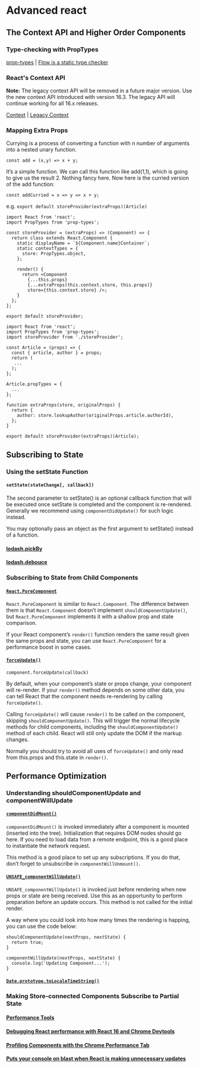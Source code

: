 # Advanced react

## The Context API and Higher Order Components

### Type-checking with PropTypes

[prop-types](https://www.npmjs.com/package/prop-types) | [Flow is a static type checker](https://flow.org/)

### React's Context API

**Note:**
The legacy context API will be removed in a future major version. Use the new context API introduced with version 16.3. The legacy API will continue working for all 16.x releases.

[Context](https://reactjs.org/docs/context.html) | [Legacy Context](https://reactjs.org/docs/context.html)


### Mapping Extra Props

Currying is a process of converting a function with n number of arguments into a nested unary function.

`const add = (x,y) => x + y;`

It’s a simple function. We can call this function like add(1,1), which is going to give us the result 2. Nothing fancy here. Now here is the curried version of the add function:

`const addCurried = x => y => x + y;`

e.g. `export default storeProvider(extraProps)(Article)`

```
import React from 'react';
import PropTypes from 'prop-types';

const storeProvider = (extraProps) => (Component) => {
  return class extends React.Component {
    static displayName = `${Component.name}Container`;
    static contextTypes = {
      store: PropTypes.object,
    };

    render() {
      return <Component
        {...this.props}
        {...extraProps(this.context.store, this.props)}
        store={this.context.store} />;
    }
  };
};

export default storeProvider;
```


```
import React from 'react';
import PropTypes from 'prop-types';
import storeProvider from './storeProvider';

const Article = (props) => {
  const { article, author } = props;
  return (
   ...
  );
};

Article.propTypes = {
  ...
};

function extraProps(store, originalProps) {
  return {
    author: store.lookupAuthor(originalProps.article.authorId),
  };
}

export default storeProvider(extraProps)(Article);
```

## Subscribing to State

### Using the setState Function

#### `setState(stateChange[, callback])`

The second parameter to setState() is an optional callback function that will be executed once setState is completed and the component is re-rendered. Generally we recommend using `componentDidUpdate()` for such logic instead.

You may optionally pass an object as the first argument to setState() instead of a function.

#### [lodash.pickBy](https://lodash.com/docs/4.17.10#pickBy)

#### [lodash.debouce](https://lodash.com/docs/4.17.10#debounce)

### Subscribing to State from Child Components

#### [`React.PureComponent`](https://reactjs.org/docs/react-api.html#reactpurecomponent)

`React.PureComponent` is similar to `React.Component`. The difference between them is that `React.Component` doesn’t implement `shouldComponentUpdate()`, but `React.PureComponent` implements it with a shallow prop and state comparison.

If your React component’s `render()` function renders the same result given the same props and state, you can use `React.PureComponent` for a performance boost in some cases.

#### [`forceUpdate()`](https://reactjs.org/docs/react-component.html#forceupdate)

```
component.forceUpdate(callback)
```

By default, when your component’s state or props change, your component will re-render. If your `render()` method depends on some other data, you can tell React that the component needs re-rendering by calling `forceUpdate()`.

Calling `forceUpdate()` will cause `render()` to be called on the component, skipping `shouldComponentUpdate()`. This will trigger the normal lifecycle methods for child components, including the `shouldComponentUpdate()` method of each child. React will still only update the DOM if the markup changes.

Normally you should try to avoid all uses of `forceUpdate()` and only read from this.props and this.state in `render()`.

## Performance Optimization
### Understanding shouldComponentUpdate and componentWillUpdate

#### [`componentDidMount()`](https://reactjs.org/docs/react-component.html#componentdidmount)
`componentDidMount()` is invoked immediately after a component is mounted (inserted into the tree). Initialization that requires DOM nodes should go here. If you need to load data from a remote endpoint, this is a good place to instantiate the network request.

This method is a good place to set up any subscriptions. If you do that, don’t forget to unsubscribe in `componentWillUnmount()`.

#### [`UNSAFE_componentWillUpdate()`](https://reactjs.org/docs/react-component.html#unsafe_componentwillupdate)

`UNSAFE_componentWillUpdate()` is invoked just before rendering when new props or state are being received. Use this as an opportunity to perform preparation before an update occurs. This method is not called for the initial render.

A way where you could look into how many times the rendering is happing, you can use the code below:
```
shouldComponentUpdate(nextProps, nextState) {
  return true;
}

componentWillUpdate(nextProps, nextState) {
  console.log('Updating Component...');
}
```

#### [`Date.prototype.toLocaleTimeString()`](https://developer.mozilla.org/en-US/docs/Web/JavaScript/Reference/Global_Objects/Date/toLocaleTimeString)

### Making Store-connected Components Subscribe to Partial State

#### [Performance Tools](https://reactjs.org/docs/perf.html)

#### [Debugging React performance with React 16 and Chrome Devtools](https://building.calibreapp.com/debugging-react-performance-with-react-16-and-chrome-devtools-c90698a522ad)

#### [Profiling Components with the Chrome Performance Tab](https://reactjs.org/docs/optimizing-performance.html#profiling-components-with-the-chrome-performance-tab)

#### [Puts your console on blast when React is making unnecessary updates](https://github.com/maicki/why-did-you-update)
